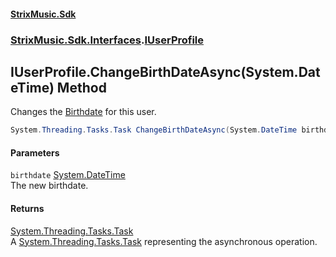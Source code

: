 #### [StrixMusic.Sdk](./index.md 'index')
### [StrixMusic.Sdk.Interfaces](./StrixMusic-Sdk-Interfaces.md 'StrixMusic.Sdk.Interfaces').[IUserProfile](./StrixMusic-Sdk-Interfaces-IUserProfile.md 'StrixMusic.Sdk.Interfaces.IUserProfile')
## IUserProfile.ChangeBirthDateAsync(System.DateTime) Method
Changes the [Birthdate](./StrixMusic-Sdk-Interfaces-IUserProfile-Birthdate.md 'StrixMusic.Sdk.Interfaces.IUserProfile.Birthdate') for this user.  
```csharp
System.Threading.Tasks.Task ChangeBirthDateAsync(System.DateTime birthdate);
```
#### Parameters
<a name='StrixMusic-Sdk-Interfaces-IUserProfile-ChangeBirthDateAsync(System-DateTime)-birthdate'></a>
`birthdate` [System.DateTime](https://docs.microsoft.com/en-us/dotnet/api/System.DateTime 'System.DateTime')  
The new birthdate.  
  
#### Returns
[System.Threading.Tasks.Task](https://docs.microsoft.com/en-us/dotnet/api/System.Threading.Tasks.Task 'System.Threading.Tasks.Task')  
A [System.Threading.Tasks.Task](https://docs.microsoft.com/en-us/dotnet/api/System.Threading.Tasks.Task 'System.Threading.Tasks.Task') representing the asynchronous operation.  
